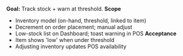 **Goal:** Track stock + warn at threshold.
**Scope**
- Inventory model (on-hand, threshold, linked to item)
- Decrement on order placement; manual adjust
- Low-stock list on Dashboard; toast warning in POS
**Acceptance**
- Item shows 'low' when under threshold
- Adjusting inventory updates POS availability
